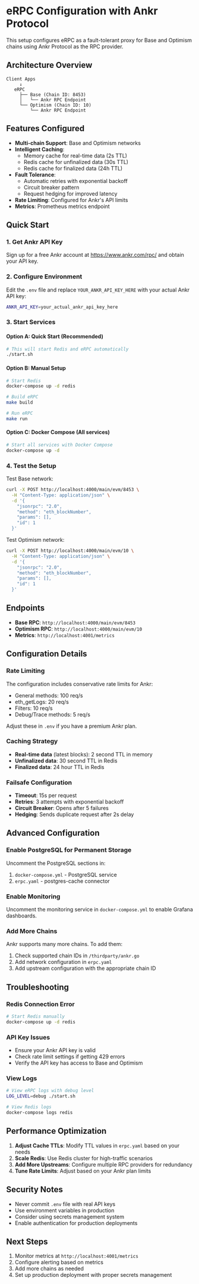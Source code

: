 # eRPC Configuration with Ankr Protocol

This setup configures eRPC as a fault-tolerant proxy for Base and Optimism chains using Ankr Protocol as the RPC provider.

## Architecture Overview

```
Client Apps
     ↓
   eRPC
     ├── Base (Chain ID: 8453)
     │   └── Ankr RPC Endpoint
     └── Optimism (Chain ID: 10)
         └── Ankr RPC Endpoint
```

## Features Configured

- **Multi-chain Support**: Base and Optimism networks
- **Intelligent Caching**: 
  - Memory cache for real-time data (2s TTL)
  - Redis cache for unfinalized data (30s TTL)
  - Redis cache for finalized data (24h TTL)
- **Fault Tolerance**:
  - Automatic retries with exponential backoff
  - Circuit breaker pattern
  - Request hedging for improved latency
- **Rate Limiting**: Configured for Ankr's API limits
- **Metrics**: Prometheus metrics endpoint

## Quick Start

### 1. Get Ankr API Key
Sign up for a free Ankr account at https://www.ankr.com/rpc/ and obtain your API key.

### 2. Configure Environment
Edit the `.env` file and replace `YOUR_ANKR_API_KEY_HERE` with your actual Ankr API key:

```bash
ANKR_API_KEY=your_actual_ankr_api_key_here
```

### 3. Start Services

#### Option A: Quick Start (Recommended)
```bash
# This will start Redis and eRPC automatically
./start.sh
```

#### Option B: Manual Setup
```bash
# Start Redis
docker-compose up -d redis

# Build eRPC
make build

# Run eRPC
make run
```

#### Option C: Docker Compose (All services)
```bash
# Start all services with Docker Compose
docker-compose up -d
```

### 4. Test the Setup

Test Base network:
```bash
curl -X POST http://localhost:4000/main/evm/8453 \
  -H "Content-Type: application/json" \
  -d '{
    "jsonrpc": "2.0",
    "method": "eth_blockNumber",
    "params": [],
    "id": 1
  }'
```

Test Optimism network:
```bash
curl -X POST http://localhost:4000/main/evm/10 \
  -H "Content-Type: application/json" \
  -d '{
    "jsonrpc": "2.0",
    "method": "eth_blockNumber",
    "params": [],
    "id": 1
  }'
```

## Endpoints

- **Base RPC**: `http://localhost:4000/main/evm/8453`
- **Optimism RPC**: `http://localhost:4000/main/evm/10`
- **Metrics**: `http://localhost:4001/metrics`

## Configuration Details

### Rate Limiting
The configuration includes conservative rate limits for Ankr:
- General methods: 100 req/s
- eth_getLogs: 20 req/s
- Filters: 10 req/s
- Debug/Trace methods: 5 req/s

Adjust these in `.env` if you have a premium Ankr plan.

### Caching Strategy
- **Real-time data** (latest blocks): 2 second TTL in memory
- **Unfinalized data**: 30 second TTL in Redis
- **Finalized data**: 24 hour TTL in Redis

### Failsafe Configuration
- **Timeout**: 15s per request
- **Retries**: 3 attempts with exponential backoff
- **Circuit Breaker**: Opens after 5 failures
- **Hedging**: Sends duplicate request after 2s delay

## Advanced Configuration

### Enable PostgreSQL for Permanent Storage
Uncomment the PostgreSQL sections in:
1. `docker-compose.yml` - PostgreSQL service
2. `erpc.yaml` - postgres-cache connector

### Enable Monitoring
Uncomment the monitoring service in `docker-compose.yml` to enable Grafana dashboards.

### Add More Chains
Ankr supports many more chains. To add them:
1. Check supported chain IDs in `/thirdparty/ankr.go`
2. Add network configuration in `erpc.yaml`
3. Add upstream configuration with the appropriate chain ID

## Troubleshooting

### Redis Connection Error
```bash
# Start Redis manually
docker-compose up -d redis
```

### API Key Issues
- Ensure your Ankr API key is valid
- Check rate limit settings if getting 429 errors
- Verify the API key has access to Base and Optimism

### View Logs
```bash
# View eRPC logs with debug level
LOG_LEVEL=debug ./start.sh

# View Redis logs
docker-compose logs redis
```

## Performance Optimization

1. **Adjust Cache TTLs**: Modify TTL values in `erpc.yaml` based on your needs
2. **Scale Redis**: Use Redis cluster for high-traffic scenarios
3. **Add More Upstreams**: Configure multiple RPC providers for redundancy
4. **Tune Rate Limits**: Adjust based on your Ankr plan limits

## Security Notes

- Never commit `.env` file with real API keys
- Use environment variables in production
- Consider using secrets management system
- Enable authentication for production deployments

## Next Steps

1. Monitor metrics at `http://localhost:4001/metrics`
2. Configure alerting based on metrics
3. Add more chains as needed
4. Set up production deployment with proper secrets management